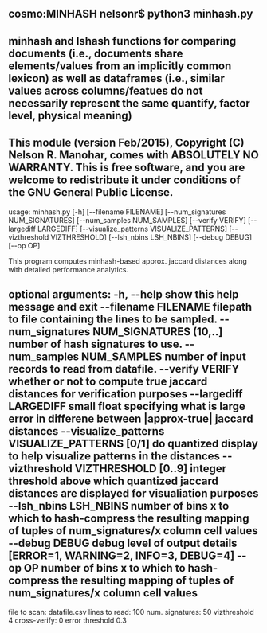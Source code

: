 cosmo:MINHASH nelsonr$ python3 minhash.py 
--------------------------------------------------------------------------------
minhash and lshash functions for comparing documents
(i.e., documents share elements/values from an implicitly common lexicon)
as well as dataframes (i.e., similar values across columns/featues do not
necessarily represent the same quantify, factor level, physical meaning)
--------------------------------------------------------------------------------
This module (version Feb/2015), Copyright (C) Nelson R. Manohar,
comes with ABSOLUTELY NO WARRANTY.  This is free software, and you are welcome to
redistribute it under conditions of the GNU General Public License.
--------------------------------------------------------------------------------
usage: minhash.py [-h] [--filename FILENAME] [--num_signatures NUM_SIGNATURES]
                  [--num_samples NUM_SAMPLES] [--verify VERIFY]
                  [--largediff LARGEDIFF]
                  [--visualize_patterns VISUALIZE_PATTERNS]
                  [--vizthreshold VIZTHRESHOLD] [--lsh_nbins LSH_NBINS]
                  [--debug DEBUG] [--op OP]

This program computes minhash-based approx. jaccard distances along with
detailed performance analytics.

optional arguments:
  -h, --help            show this help message and exit
  --filename FILENAME   filepath to file containing the lines to be sampled.
  --num_signatures NUM_SIGNATURES
                        (10,..] number of hash signatures to use.
  --num_samples NUM_SAMPLES
                        number of input records to read from datafile.
  --verify VERIFY       whether or not to compute true jaccard distances for
                        verification purposes
  --largediff LARGEDIFF
                        small float specifying what is large error in
                        differene between |approx-true| jaccard distances
  --visualize_patterns VISUALIZE_PATTERNS
                        [0/1] do quantized display to help visualize patterns
                        in the distances
  --vizthreshold VIZTHRESHOLD
                        [0..9] integer threshold above which quantized jaccard
                        distances are displayed for visualiation purposes
  --lsh_nbins LSH_NBINS
                        number of bins x to which to hash-compress the
                        resulting mapping of tuples of num_signatures/x column
                        cell values
  --debug DEBUG         debug level of output details [ERROR=1, WARNING=2,
                        INFO=3, DEBUG=4]
  --op OP               number of bins x to which to hash-compress the
                        resulting mapping of tuples of num_signatures/x column
                        cell values
--------------------------------------------------------------------------------
file to scan: datafile.csv
lines to read: 100
num. signatures: 50
vizthreshold 4
cross-verify: 0
error threshold 0.3
